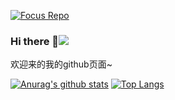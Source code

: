 [![Focus Repo](https://cdn.docsmall.com/assets/img/28376f5.gif)](https://github.com/404name)
### Hi there 👋![]( https://visitor-badge.glitch.me/badge?page_id=404name)

欢迎来的我的github页面~

[![Anurag's github stats](https://github-readme-stats.vercel.app/api?username=404name&count_private=true&show_icons=true)](https://github.com/anuraghazra/github-readme-stats)
[![Top Langs](https://github-readme-stats.vercel.app/api/top-langs/?username=YJLAugus&hide=html,css)](https://github.com/404name)

<!--
**404name/404name** is a ✨ _special_ ✨ repository because its `README.md` (this file) appears on your GitHub profile.
:

- 🔭 I’m currently working on ...
- 🌱 I’m currently learning ...
- 👯 I’m looking to collaborate on ...
- 🤔 I’m looking for help with ...
- 💬 Ask me about ...
- 📫 How to reach me: ...
- 😄 Pronouns: ...
- ⚡ Fun fact: ...
-->




